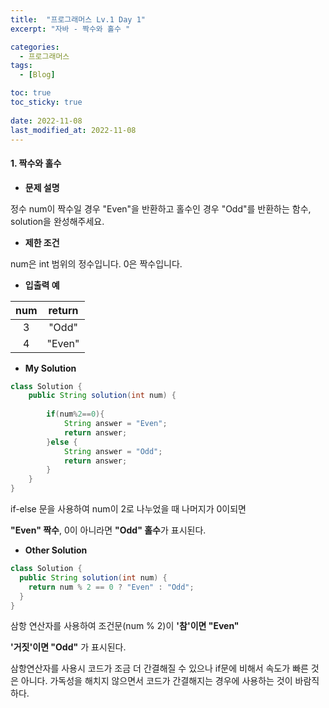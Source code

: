 ```yaml
---
title:  "프로그래머스 Lv.1 Day 1"
excerpt: "자바 - 짝수와 홀수 "

categories:
  - 프로그래머스
tags:
  - [Blog]

toc: true
toc_sticky: true
 
date: 2022-11-08
last_modified_at: 2022-11-08
---
```


#### 1. 짝수와 홀수


- **문제 설명** 

정수 num이 짝수일 경우 "Even"을 반환하고 홀수인 경우 "Odd"를 반환하는 함수, solution을 완성해주세요.

- **제한 조건**

num은 int 범위의 정수입니다.
0은 짝수입니다.

- **입출력 예**

|**num**|**return**|
|:---:|:---:|
|3|"Odd"|
|4|"Even"|

- **My Solution**

```java
class Solution {
    public String solution(int num) {
        
        if(num%2==0){
            String answer = "Even";
            return answer;
        }else {
            String answer = "Odd";
            return answer;
        }
    }
}
```
 if-else 문을 사용하여 num이 2로 나누었을 때 나머지가 0이되면  

**"Even" 짝수**, 0이 아니라면 **"Odd" 홀수**가 표시된다.

- **Other Solution**

```java
class Solution {
  public String solution(int num) {
    return num % 2 == 0 ? "Even" : "Odd";
  }
}
```

삼항 연산자를 사용하여 조건문(num % 2)이 **'참'이면 "Even"**  

**'거짓'이면 "Odd"** 가 표시된다.

   
   


삼항연산자를 사용시 코드가 조금 더 간결해질 수 있으나 if문에 비해서 속도가 빠른 것은 아니다. 가독성을 해치지 않으면서 코드가 간결해지는 경우에 사용하는 것이 바람직하다.